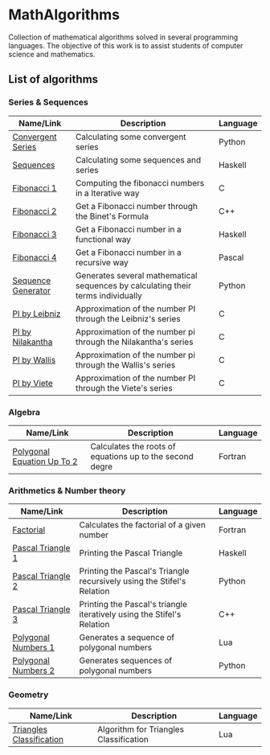 # MathAlgorithms
Collection of mathematical algorithms solved in several programming languages. The objective of this work is to assist students of computer science and mathematics.

## List of algorithms

### Series & Sequences
 | Name/Link | Description | Language |
 | --- | --- | --- |    
 |[Convergent Series](https://github.com/JoseCintra/MathAlgorithms/blob/master/Algorithms/ConvergentSeries.py)|Calculating some convergent series |Python|
 |[Sequences](https://github.com/JoseCintra/MathAlgorithms/blob/master/Algorithms/Sequences.hs)|Calculating some sequences and series |Haskell|
 |[Fibonacci 1](https://github.com/JoseCintra/MathAlgorithms/blob/master/Algorithms/Fibonacci1.c)|Computing the fibonacci numbers in a Iterative way|C|
 |[Fibonacci 2](https://github.com/JoseCintra/MathAlgorithms/blob/master/Algorithms/Fibonacci2.cpp)|Get a Fibonacci number through the Binet's Formula|C++|
 |[Fibonacci 3](https://github.com/JoseCintra/MathAlgorithms/blob/master/Algorithms/Fibonacci3.hs)|Get a Fibonacci number in a functional way|Haskell|
 |[Fibonacci 4](https://github.com/JoseCintra/MathAlgorithms/blob/master/Algorithms/Fibonacci4.pas)|Get a Fibonacci number in a recursive way|Pascal|
 |[Sequence Generator](https://github.com/JoseCintra/MathAlgorithms/blob/master/Algorithms/SequenceGenerator.py)|Generates several mathematical sequences by calculating their terms individually|Python|
 |[PI by Leibniz](https://github.com/JoseCintra/MathAlgorithms/blob/master/Algorithms/PI_Leibniz.c)|Approximation of the number PI through the Leibniz's series|C|
 |[PI by Nilakantha](https://github.com/JoseCintra/MathAlgorithms/blob/master/Algorithms/PI_Nilakantha1.c)|Approximation of the number pi through the Nilakantha's series|C|
 |[PI by Wallis](https://github.com/JoseCintra/MathAlgorithms/blob/master/Algorithms/PI_Wallis.c)|Approximation of the number pi through the Wallis's series|C|
 |[PI by Viete](https://github.com/JoseCintra/MathAlgorithms/blob/master/Algorithms/PI_viete.c)|Approximation of the number PI through the Viete's series|C|

  
### Algebra
 | Name/Link | Description | Language |
 | --- | --- | --- |    
 |[Polygonal Equation Up To 2](https://github.com/JoseCintra/MathAlgorithms/blob/master/Algorithms/PolyEquationUpTo2.f95)|Calculates the roots of equations up to the second degre | Fortran |

  
### Arithmetics & Number theory
 | Name/Link | Description | Language |
 | --- | --- | --- |    
 |[Factorial](https://github.com/JoseCintra/MathAlgorithms/blob/master/Algorithms/Factorial.f95)|Calculates the factorial of a given number|Fortran|
 |[Pascal Triangle 1](https://github.com/JoseCintra/MathAlgorithms/blob/master/Algorithms/PascalTriangle1.hs)|Printing the Pascal Triangle|Haskell|
 |[Pascal Triangle 2](https://github.com/JoseCintra/MathAlgorithms/blob/master/Algorithms/PascalTriangle2.py)|Printing the Pascal's Triangle recursively using the Stifel's Relation|Python|
 |[Pascal Triangle 3](https://github.com/JoseCintra/MathAlgorithms/blob/master/Algorithms/PascalTriangle3.cpp)|Printing the Pascal's triangle iteratively using the Stifel's Relation|C++|
 |[Polygonal Numbers 1](https://github.com/JoseCintra/MathAlgorithms/blob/master/Algorithms/PolygonalNumbers1.lua)|Generates a sequence of polygonal numbers|Lua|
 |[Polygonal Numbers 2](https://github.com/JoseCintra/MathAlgorithms/blob/master/Algorithms/PolygonalNumbers2.py)|Generates sequences of polygonal numbers|Python|
 
  
### Geometry
 | Name/Link | Description | Language |
 | --- | --- | --- |     
 |[Triangles Classification](https://github.com/JoseCintra/MathAlgorithms/blob/master/Algorithms/TriangleType.lua)|Algorithm for Triangles Classification|Lua|

 
